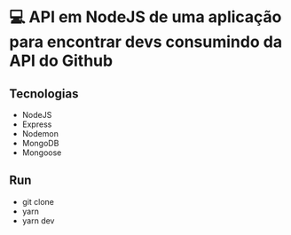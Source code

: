 # :computer: API em NodeJS de uma aplicação para encontrar devs consumindo da API do Github 


## Tecnologias

 - NodeJS
 - Express
 - Nodemon
 - MongoDB
 - Mongoose
 
 
## Run
 - git clone <project>
 - yarn
 - yarn dev
